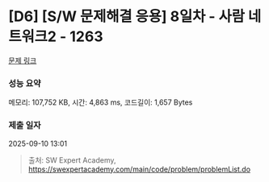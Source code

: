 # [D6] [S/W 문제해결 응용] 8일차 - 사람 네트워크2 - 1263 

[문제 링크](https://swexpertacademy.com/main/code/problem/problemDetail.do?contestProbId=AV18P2B6Iu8CFAZN) 

### 성능 요약

메모리: 107,752 KB, 시간: 4,863 ms, 코드길이: 1,657 Bytes

### 제출 일자

2025-09-10 13:01



> 출처: SW Expert Academy, https://swexpertacademy.com/main/code/problem/problemList.do